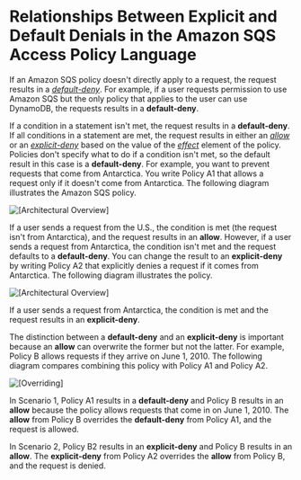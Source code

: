 # Relationships Between Explicit and Default Denials in the Amazon SQS Access Policy Language<a name="sqs-creating-custom-policies-relationships-between-explicit-default-denials"></a>

If an Amazon SQS policy doesn't directly apply to a request, the request results in a *[default-deny](sqs-creating-custom-policies-key-concepts.md#default-deny)*\. For example, if a user requests permission to use Amazon SQS but the only policy that applies to the user can use DynamoDB, the requests results in a **default\-deny**\.

If a condition in a statement isn't met, the request results in a **default\-deny**\. If all conditions in a statement are met, the request results in either an *[allow](sqs-creating-custom-policies-key-concepts.md#allow)* or an *[explicit-deny](sqs-creating-custom-policies-key-concepts.md#explicit-deny)* based on the value of the *[effect](sqs-creating-custom-policies-key-concepts.md#effect)* element of the policy\. Policies don't specify what to do if a condition isn't met, so the default result in this case is a **default\-deny**\. For example, you want to prevent requests that come from Antarctica\. You write Policy A1 that allows a request only if it doesn't come from Antarctica\. The following diagram illustrates the Amazon SQS policy\.

![\[Architectural Overview\]](http://docs.aws.amazon.com/AWSSimpleQueueService/latest/SQSDeveloperGuide/images/sqs-security-custom-policy-allow-request-if-not-from-antarctica.png)

If a user sends a request from the U\.S\., the condition is met \(the request isn't from Antarctica\), and the request results in an **allow**\. However, if a user sends a request from Antarctica, the condition isn't met and the request defaults to a **default\-deny**\. You can change the result to an **explicit\-deny** by writing Policy A2 that explicitly denies a request if it comes from Antarctica\. The following diagram illustrates the policy\.

![\[Architectural Overview\]](http://docs.aws.amazon.com/AWSSimpleQueueService/latest/SQSDeveloperGuide/images/sqs-security-custom-policy-explicitly-deny-request-if-from-antarctica.png)

If a user sends a request from Antarctica, the condition is met and the request results in an **explicit\-deny**\.

The distinction between a **default\-deny** and an **explicit\-deny** is important because an **allow** can overwrite the former but not the latter\. For example, Policy B allows requests if they arrive on June 1, 2010\. The following diagram compares combining this policy with Policy A1 and Policy A2\.

![\[Overriding\]](http://docs.aws.amazon.com/AWSSimpleQueueService/latest/SQSDeveloperGuide/images/sqs-security-custom-policy-compare-allow-request-deny-request-policies-override.png)

In Scenario 1, Policy A1 results in a **default\-deny** and Policy B results in an **allow** because the policy allows requests that come in on June 1, 2010\. The **allow** from Policy B overrides the **default\-deny** from Policy A1, and the request is allowed\.

In Scenario 2, Policy B2 results in an **explicit\-deny** and Policy B results in an **allow**\. The **explicit\-deny** from Policy A2 overrides the **allow** from Policy B, and the request is denied\.